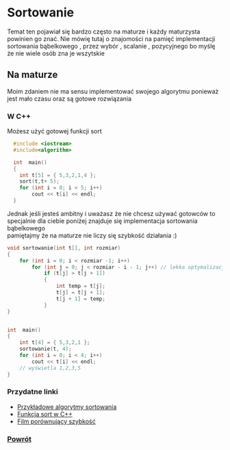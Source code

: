 # Sortowanie
Temat ten pojawiał się bardzo często na maturze i każdy maturzysta powinien go znać.
Nie mówię tutaj o znajomości na pamięć implementacji sortowania bąbelkowego , przez wybór , scalanie , pozycyjnego bo myślę że nie wiele osób zna je wszytskie

## Na maturze
Moim zdaniem nie ma sensu implementować swojego algorytmu ponieważ jest mało czasu oraz są gotowe rozwiązania

### W C++
Możesz użyć gotowej funkcji sort   
```  c++
  #include <iostream>
  #include<algorithm>

  int  main()
  {
  	int t[5] = { 5,3,2,1,4 };
  	sort(t,t+ 5);
  	for (int i = 0; i < 5; i++)
  		cout << t[i] << endl;
  }
```
Jednak jeśli jesteś ambitny i uważasz że nie chcesz używać gotowców
to specjalnie dla ciebie poniżej znajduje się implementacja sortowania bąbelkowego  
pamiętajmy że na maturze nie liczy się szybkość działania :)

``` c++
void sortowanie(int t[], int rozmiar)
{
	for (int i = 0; i < rozmiar -1; i++)
		for (int j = 0; j < rozmiar - i - 1; j++) // lekka optymalizacja
			if (t[j] > t[j + 1])
			{
				int temp = t[j];
				t[j] = t[j + 1];
				t[j + 1] = temp;
			}
}


int  main()
{
	int t[4] = { 5,3,2,1 };
	sortowanie(t, 4);
	for (int i = 0; i < 4; i++)
		cout << t[i] << endl;
    // wyświetla 1,2,3,5
}
```

### Przydatne linki
  - [Przykładowe algorytmy sortowania](https://pl.wikipedia.org/wiki/Sortowanie#Przyk%C5%82adowe_algorytmy_sortowania)  
  - [Funkcja sort w C++](http://www.cplusplus.com/articles/NhA0RXSz/)  
  - [Film porównujący szybkość](https://www.youtube.com/watch?v=kPRA0W1kECg)

### [Powrót](https://dogexd.github.io/algorytmy_matura/)

